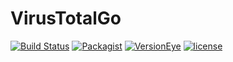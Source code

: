 # VirusTotalGo
[![Build Status](https://travis-ci.org/B-V-R/VirusTotalGo.svg?branch=master)](https://travis-ci.org/B-V-R/VirusTotalGo)
[![Packagist](https://img.shields.io/packagist/dt/B-V-R/VirusTotalGo.svg?style=flat-square)]()
[![VersionEye](https://img.shields.io/versioneye/d/B-V-R/VirusTotalGo.svg?style=flat-square)]()
[![license](https://img.shields.io/github/license/B-V-R/VirusTotalGo.svg?style=flat-square)]()
